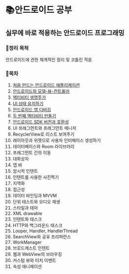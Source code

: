 # 📚안드로이드 공부

## 실무에 바로 적용하는 안드로이드 프로그래밍

### 📌정리 목적
  안드로이드에 관한 체계적인 정리 및 코틀린 적응

### 📌목차

1. [처음 만드는 안드로이드 애플리케이션](https://github.com/ssonghj/AndroidProgramming-Big-Nerd-Ranch-Guide-/tree/master/chapter1)
2. [안드로이드와 모델-뷰-컨트롤러](https://github.com/ssonghj/AndroidProgramming-Big-Nerd-Ranch-Guide-/tree/master/chapter2)
3. [액티비티 생명주기](https://github.com/ssonghj/AndroidProgramming-Big-Nerd-Ranch-Guide-/tree/master/chapter3)
4. [UI 상태 유지하기](https://github.com/ssonghj/AndroidProgramming-Big-Nerd-Ranch-Guide-/tree/master/chapter4)
5. [안드로이드 앱 디버깅](https://github.com/ssonghj/AndroidProgramming-Big-Nerd-Ranch-Guide-/tree/master/chapter5)
6. [두 번째 액티비티 만들기](https://github.com/ssonghj/AndroidProgramming-Big-Nerd-Ranch-Guide-/tree/master/chapter6)
7. [안드로이드 SDK 버전과 호환성](https://github.com/ssonghj/AndroidProgramming-Big-Nerd-Ranch-Guide-/tree/master/chapter7)
8. UI 프래그먼트와 프래그먼트 매니저
9. RecyclerView로 리스트 보여주기
10. 레이아웃과 위젯으로 사용자 인터페이스 생성하기
11. 데이터베이스와 Room 라이브러리
12. 프래그먼트 간의 이동
13. 대화상자
14. 앱 바
15. 암시적 인텐트
16. 인텐트를 사용한 사진찍기
17. 지역화
18. 접근성
19. 데이터 바인딩과 MVVM
20. 단위 테스트와 오디오 재생
21. 스타일과 테마
22. XML drawable
23. 인텐트와 태스크
24. HTTP와 백그라운드 태스크
25. Looper, Handler, HandlerThread
26. SearchView와 공유 프리퍼런스
27. WorkManager
28. 브로드캐스트 인텐트
29. 웹과 WebView의 브라우징
30. 커스텀 뷰와 터치 이벤트
31. 속성 애니메이션
